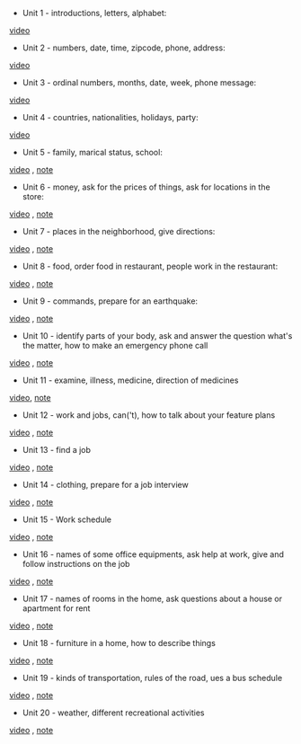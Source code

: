 - Unit 1 - introductions, letters, alphabet:

[video](https://www.youtube.com/watch?v=capHNO_iMIU)

- Unit 2 - numbers, date, time, zipcode, phone, address: 

[video](https://www.youtube.com/watch?v=I_btBhwEJfU)

- Unit 3 - ordinal numbers, months, date, week, phone message:

[video](https://www.youtube.com/watch?v=IVUSk9dUMCU)

- Unit 4 - countries, nationalities, holidays, party:

[video](https://www.youtube.com/watch?v=qmQMLy6w1-Q)

- Unit 5 - family, marical status, school:

[video](https://www.youtube.com/watch?v=Wg2r40ncNaY) ,  [note](L1U5.txt)

- Unit 6 - money, ask for the prices of things, ask for locations in the store:

[video](https://www.youtube.com/watch?v=EjbHq26l0pU) , [note](L1U6.txt)

- Unit 7 - places in the neighborhood, give directions:

[video](https://www.youtube.com/watch?v=2HKrjVjlwQ8) , [note](L1U7.txt)

- Unit 8 - food, order food in restaurant, people work in the restaurant:

[video](https://www.youtube.com/watch?v=YbiwIEltRHM) , [note](L1U8.txt)

- Unit 9 - commands, prepare for an earthquake:

[video](https://www.youtube.com/watch?v=eo_YuFcUcas) , [note](L1U9.txt)

- Unit 10 - identify parts of your body, ask and answer the question what's the matter, how to make an emergency phone call

[video](https://www.youtube.com/watch?v=pTcZD0LZ99g) , [note](L1U10.txt)

- Unit 11 - examine, illness, medicine, direction of medicines

[video](https://www.youtube.com/watch?v=H2IOnFyZKAo), [note](L1U11.txt)

- Unit 12 - work and jobs, can('t), how to talk about your feature plans

[video](https://www.youtube.com/watch?v=nqfq9Py3CjQ) , [note](L1U12.txt)

- Unit 13 - find a job

[video](https://www.youtube.com/watch?v=izE52r2rY5g) , [note](L1U13.txt)

- Unit 14 - clothing, prepare for a job interview

[video](https://www.youtube.com/watch?v=NK99cN00e14) , [note](L1U14.txt)

- Unit 15 - Work schedule

[video](https://www.youtube.com/watch?v=hNITkdqjqJI) , [note](L1U15.txt)

- Unit 16 - names of some office equipments, ask help at work, give and follow instructions on the job

[video](https://www.youtube.com/watch?v=BuExVio8YmY) , [note](L1U16.txt)

- Unit 17 - names of rooms in the home, ask questions about a house or apartment for rent

[video](https://www.youtube.com/watch?v=jtsfzSMRLe0) , [note](L1U17.txt)

- Unit 18 - furniture in a home, how to describe things

[video](https://www.youtube.com/watch?v=H9326CDWAqs) , [note](L1U18.txt)

- Unit 19 - kinds of transportation, rules of the road, ues a bus schedule

[video](https://www.youtube.com/watch?v=WAwsxEVzxQU) , [note](L1U19.txt)

- Unit 20 - weather, different recreational activities

[video](https://www.youtube.com/watch?v=-aMGQlKaqLQ) , [note](L1U20.txt)

